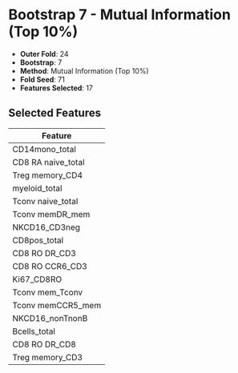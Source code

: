 # Bootstrap 7 - Mutual Information (Top 10%)

- **Outer Fold**: 24
- **Bootstrap**: 7
- **Method**: Mutual Information (Top 10%)
- **Fold Seed**: 71
- **Features Selected**: 17

## Selected Features

| Feature |
|---------|
| CD14mono_total |
| CD8 RA naive_total |
| Treg memory_CD4 |
| myeloid_total |
| Tconv naive_total |
| Tconv memDR_mem |
| NKCD16_CD3neg |
| CD8pos_total |
| CD8 RO DR_CD3 |
| CD8 RO CCR6_CD3 |
| Ki67_CD8RO |
| Tconv mem_Tconv |
| Tconv memCCR5_mem |
| NKCD16_nonTnonB |
| Bcells_total |
| CD8 RO DR_CD8 |
| Treg memory_CD3 |
